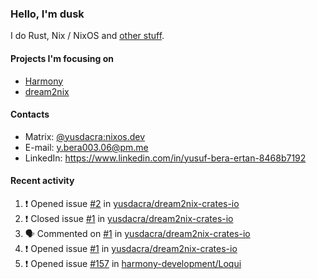 ### Hello, I'm dusk

I do Rust, Nix / NixOS and [other stuff](https://yusdacra.gitlab.io/about).

#### Projects I'm focusing on

- [Harmony](https://harmonyapp.io)
- [dream2nix](https://github.com/nix-community/dream2nix)

#### Contacts

- Matrix: [@yusdacra:nixos.dev](https://matrix.to/#/@yusdacra:nixos.dev)
- E-mail: y.bera003.06@pm.me
- LinkedIn: https://www.linkedin.com/in/yusuf-bera-ertan-8468b7192

#### Recent activity

<!--START_SECTION:activity-->
1. ❗️ Opened issue [#2](https://github.com/yusdacra/dream2nix-crates-io/issues/2) in [yusdacra/dream2nix-crates-io](https://github.com/yusdacra/dream2nix-crates-io)
2. ❗️ Closed issue [#1](https://github.com/yusdacra/dream2nix-crates-io/issues/1) in [yusdacra/dream2nix-crates-io](https://github.com/yusdacra/dream2nix-crates-io)
3. 🗣 Commented on [#1](https://github.com/yusdacra/dream2nix-crates-io/issues/1) in [yusdacra/dream2nix-crates-io](https://github.com/yusdacra/dream2nix-crates-io)
4. ❗️ Opened issue [#1](https://github.com/yusdacra/dream2nix-crates-io/issues/1) in [yusdacra/dream2nix-crates-io](https://github.com/yusdacra/dream2nix-crates-io)
5. ❗️ Opened issue [#157](https://github.com/harmony-development/Loqui/issues/157) in [harmony-development/Loqui](https://github.com/harmony-development/Loqui)
<!--END_SECTION:activity-->

